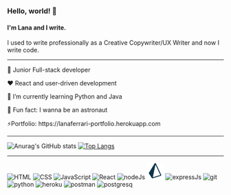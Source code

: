 ### Hello, world! 👋

<!--
**lanaFerrari/lanaFerrari** is a ✨ _special_ ✨ repository because its `README.md` (this file) appears on your GitHub profile.

Here are some ideas to get you started:

- 🔭 I’m currently working on ...
- 🌱 I’m currently learning ...
- 👯 I’m looking to collaborate on ...
- 🤔 I’m looking for help with ...
- 💬 Ask me about ...
- 📫 How to reach me: ...
- 😄 Pronouns: ...
- ⚡ Fun fact: ...
-->

#### I'm Lana and I write.
I used to write professionally as a Creative Copywriter/UX Writer and now I write code.

--- 
   <p>💼 Junior Full-stack developer<p/>
   <p>❤️ React and user-driven development<p/>
   <p>🌱 I’m currently learning Python and Java<p/>
   <p> 🔭 Fun fact: I wanna be an astronaut<p/>
   <p>⚡Portfolio: https://lanaferrari-portfolio.herokuapp.com </p>
   
---
   
   ![Anurag's GitHub stats](https://github-readme-stats.vercel.app/api?username=lanaFerrari&show_icons=true&theme=synthwave) 
   [![Top Langs](https://github-readme-stats.vercel.app/api/top-langs/?username=lanaFerrari&layout=compact)](https://github.com/lanaFerrari/github-readme-stats)
   
   ---
   
<p align="left">
<img src="https://www.vectorlogo.zone/logos/w3_html5/w3_html5-icon.svg" alt="HTML" width="40" height="40"/>
<img src="https://www.vectorlogo.zone/logos/w3_css/w3_css-icon.svg" alt="CSS" width="40" height="40"/>
<img src="https://user-images.githubusercontent.com/50510726/107741936-20be4700-6d34-11eb-96c3-7322fdb825cd.png" alt="JavaScript" width="40" height="40"/>
<img src="https://www.vectorlogo.zone/logos/reactjs/reactjs-icon.svg" alt="React" width="40" height="40"/>
<img src="https://www.vectorlogo.zone/logos/nodejs/nodejs-icon.svg" alt="nodeJs" width="40" height="40"/>
<img src="https://raw.githubusercontent.com/vscode-icons/vscode-icons/3df43eb5a6dc932719159aa98d33d082cd1cceb0/icons/file_type_light_prisma.svg" alt="Prisma" width="40" height="40"/>
<img src="https://www.vectorlogo.zone/logos/expressjs/expressjs-icon.svg" alt="expressJs" width="40" height="40"/>
<img src="https://www.vectorlogo.zone/logos/git-scm/git-scm-icon.svg" alt="git" width="40" height="40"/>
<img src="https://www.vectorlogo.zone/logos/python/python-icon.svg" alt="python" width="40" height="40"/>
<img src="https://www.vectorlogo.zone/logos/heroku/heroku-icon.svg" alt="heroku" width="40" height="40"/>
<img src="https://www.vectorlogo.zone/logos/getpostman/getpostman-icon.svg" alt="postman" width="40" height="40"/>
<img src="https://www.vectorlogo.zone/logos/postgresql/postgresql-icon.svg" alt="postgresq" width="40" height="40"/>
</p>








